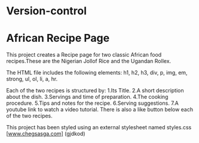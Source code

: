 # Version-control
# African Recipe Page

This project creates a Recipe page for two classic African food recipes.These are the Nigerian Jollof Rice and the Ugandan Rollex.

The HTML file includes the following elements: h1, h2, h3, div, p, img, em, strong, ul, ol, li, a, hr.

Each of the two recipes is structured by:
    1.Its Title.
    2.A short description about the dish.
    3.Servings and time of preparation.
    4.The cooking procedure.
    5.Tips and notes for the recipe.
    6.Serving suggestions.
    7.A youtube link to watch a video tutorial.
There is also a like button below each of the two recipes.

This project has been styled using an external stylesheet named styles.css [www.chegsasga.com]
(gjdkod)